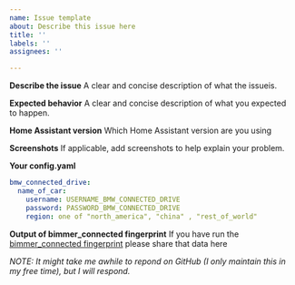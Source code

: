 ```yaml
---
name: Issue template
about: Describe this issue here
title: ''
labels: ''
assignees: ''

---
```


**Describe the issue**
A clear and concise description of what the issueis.

**Expected behavior**
A clear and concise description of what you expected to happen.

**Home Assistant version**
Which Home Assistant version are you using

**Screenshots**
If applicable, add screenshots to help explain your problem.

**Your config.yaml**
```yaml
bmw_connected_drive:
  name_of_car:
    username: USERNAME_BMW_CONNECTED_DRIVE
    password: PASSWORD_BMW_CONNECTED_DRIVE
    region: one of "north_america", "china" , "rest_of_world"
````

**Output of bimmer_connected fingerprint**
If you have run the [bimmer_connected fingerprint](https://github.com/bimmerconnected/bimmer_connected#data-contributions) please share that data here

*NOTE: It might take me awhile to repond on GitHub (I only maintain this in my free time), but I will respond.*
